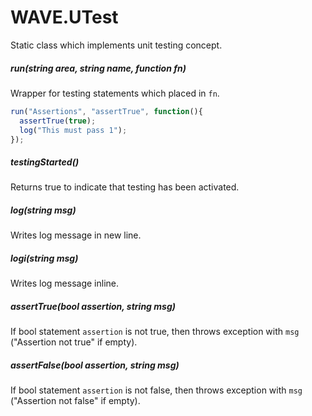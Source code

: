# WAVE.UTest
Static class which implements unit testing concept.

##### run(string area, string name, function fn)
Wrapper for testing statements which placed in `fn`.
```js
run("Assertions", "assertTrue", function(){
  assertTrue(true);
  log("This must pass 1");
});
```

##### testingStarted()
Returns true to indicate that testing has been activated.

##### log(string msg)
Writes log message in new line.

##### logi(string msg)
Writes log message inline.

##### assertTrue(bool assertion, string msg)
If bool statement `assertion` is not true, then throws exception with `msg` ("Assertion not true" if empty).

##### assertFalse(bool assertion, string msg)
If bool statement `assertion` is not false, then throws exception with `msg` ("Assertion not false" if empty).
